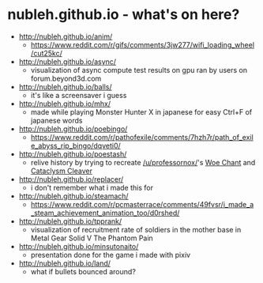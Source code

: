 nubleh.github.io - what's on here?
================

- http://nubleh.github.io/anim/
  - https://www.reddit.com/r/gifs/comments/3jw277/wifi_loading_wheel/cut25kc/
- http://nubleh.github.io/async/
  - visualization of async compute test results on gpu ran by users on forum.beyond3d.com
- http://nubleh.github.io/balls/
  - it's like a screensaver i guess
- http://nubleh.github.io/mhx/
  - made while playing Monster Hunter X in japanese for easy Ctrl+F of japanese words
- http://nubleh.github.io/poebingo/
  - https://www.reddit.com/r/pathofexile/comments/7hzh7r/path_of_exile_abyss_rip_bingo/dqveti0/
- http://nubleh.github.io/poestash/
  - relive history by trying to recreate [/u/professornox/](https://www.reddit.com/user/professornox/)'s [Woe Chant](https://www.reddit.com/r/pathofexile/comments/7pz495/asc_another_legend_is_born_woe_chant_the_sambar/) and [Cataclysm Cleaver](https://www.reddit.com/r/pathofexile/comments/7qq8hc/asc_woe_chant_is_dead_long_live_cataclysm_weaver/)
- http://nubleh.github.io/replacer/
  - i don't remember what i made this for
- http://nubleh.github.io/steamach/
  - https://www.reddit.com/r/pcmasterrace/comments/49fvsr/i_made_a_steam_achievement_animation_too/d0rshed/
- http://nubleh.github.io/tpprank/
  - visualization of recruitment rate of soldiers in the mother base in Metal Gear Solid V The Phantom Pain
- http://nubleh.github.io/minsutonaito/
  - presentation done for the game i made with pixiv
- http://nubleh.github.io/land/
  - what if bullets bounced around?
